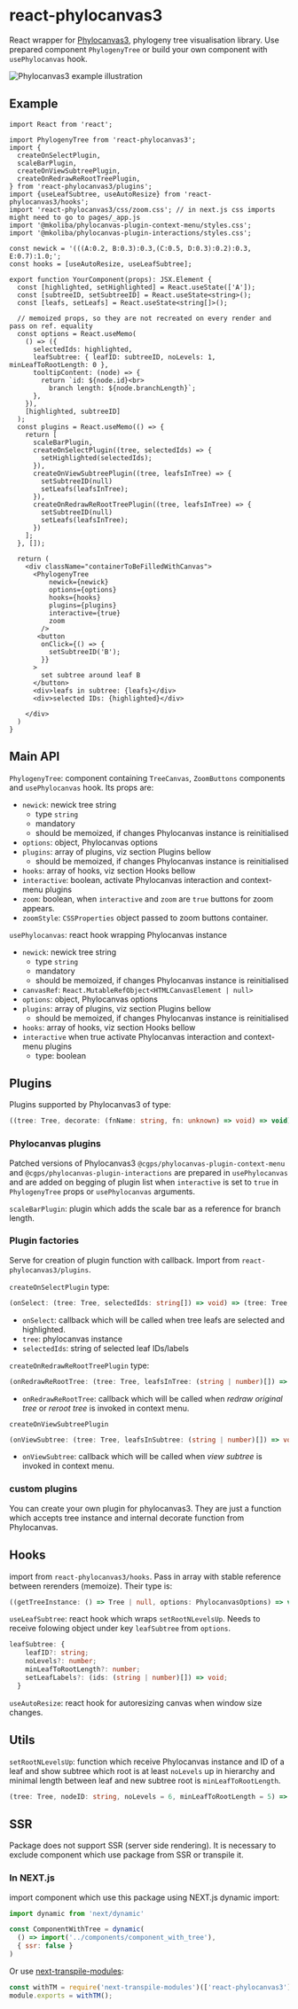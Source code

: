 # react-phylocanvas3

React wrapper for [Phylocanvas3](https://github.com/mkoliba/phylocanvas3), phylogeny tree visualisation library. Use prepared component `PhylogenyTree` or build your own component with `usePhylocanvas` hook.

![Phylocanvas3 example illustration](https://github.com/mkoliba/phylocanvas3/raw/main/illustration.jpg)

## Example

```TSX
import React from 'react';

import PhylogenyTree from 'react-phylocanvas3';
import {
  createOnSelectPlugin,
  scaleBarPlugin,
  createOnViewSubtreePlugin,
  createOnRedrawReRootTreePlugin,
} from 'react-phylocanvas3/plugins';
import {useLeafSubtree, useAutoResize} from 'react-phylocanvas3/hooks';
import 'react-phylocanvas3/css/zoom.css'; // in next.js css imports might need to go to pages/_app.js
import '@mkoliba/phylocanvas-plugin-context-menu/styles.css';
import '@mkoliba/phylocanvas-plugin-interactions/styles.css';

const newick = '(((A:0.2, B:0.3):0.3,(C:0.5, D:0.3):0.2):0.3, E:0.7):1.0;';
const hooks = [useAutoResize, useLeafSubtree];

export function YourComponent(props): JSX.Element {
  const [highlighted, setHighlighted] = React.useState(['A']);
  const [subtreeID, setSubtreeID] = React.useState<string>();
  const [leafs, setLeafs] = React.useState<string[]>();

  // memoized props, so they are not recreated on every render and pass on ref. equality
  const options = React.useMemo(
    () => ({
      selectedIds: highlighted,
      leafSubtree: { leafID: subtreeID, noLevels: 1, minLeafToRootLength: 0 },
      tooltipContent: (node) => {
        return `id: ${node.id}<br>
          branch length: ${node.branchLength}`;
      },
    }),
    [highlighted, subtreeID]
  );
  const plugins = React.useMemo(() => {
    return [
      scaleBarPlugin,
      createOnSelectPlugin((tree, selectedIds) => {
        setHighlighted(selectedIds);
      }),
      createOnViewSubtreePlugin((tree, leafsInTree) => {
        setSubtreeID(null)
        setLeafs(leafsInTree);
      }),
      createOnRedrawReRootTreePlugin((tree, leafsInTree) => {
        setSubtreeID(null)
        setLeafs(leafsInTree);
      })
    ];
  }, []);

  return (
    <div className="containerToBeFilledWithCanvas">
      <PhylogenyTree
          newick={newick}
          options={options}
          hooks={hooks}
          plugins={plugins}
          interactive={true}
          zoom
        />
       <button
        onClick={() => {
          setSubtreeID('B');
        }}
      >
        set subtree around leaf B
      </button>
      <div>leafs in subtree: {leafs}</div>
      <div>selected IDs: {highlighted}</div>

    </div>
  )
}
```

## Main API
`PhylogenyTree`: component containing `TreeCanvas`, `ZoomButtons` components and `usePhylocanvas` hook. Its props are:
- `newick`: newick tree string
  - type `string`
  - mandatory 
  - should be memoized, if changes Phylocanvas instance is reinitialised
- `options`: object, Phylocanvas options
- `plugins`: array of plugins, viz section Plugins bellow
  - should be memoized, if changes Phylocanvas instance is reinitialised
- `hooks`: array of hooks, viz section Hooks bellow
- `interactive`: boolean, activate Phylocanvas interaction and context-menu plugins
- `zoom`: boolean, when `interactive` and `zoom` are `true` buttons for zoom appears.
- `zoomStyle`: `CSSProperties` object passed to zoom buttons container. 

`usePhylocanvas`: react hook wrapping Phylocanvas instance
- `newick`: newick tree string
  - type `string`
  - mandatory 
  - should be memoized, if changes Phylocanvas instance is reinitialised
- `canvasRef`: `React.MutableRefObject<HTMLCanvasElement | null>`
- `options`: object, Phylocanvas options
- `plugins`: array of plugins, viz section Plugins bellow
  - should be memoized, if changes Phylocanvas instance is reinitialised
- `hooks`: array of hooks, viz section Hooks bellow
- `interactive` when true activate Phylocanvas interaction and context-menu plugins
  - type: boolean

## Plugins
Plugins supported by Phylocanvas3 of type:

```typescript
((tree: Tree, decorate: (fnName: string, fn: unknown) => void) => void)[];
```

### Phylocanvas plugins
Patched versions of Phylocanvas3 `@cgps/phylocanvas-plugin-context-menu` and `@cgps/phylocanvas-plugin-interactions` are prepared in `usePhylocanvas` and are added on begging of plugin list when `interactive` is set to `true` in `PhylogenyTree` props or `usePhylocanvas` arguments. 

`scaleBarPlugin`: plugin which adds the scale bar as a reference for branch length.

### Plugin factories
Serve for creation of plugin function with callback. Import from `react-phylocanvas3/plugins`.

`createOnSelectPlugin` type:
```typescript 
(onSelect: (tree: Tree, selectedIds: string[]) => void) => (tree: Tree, decorate: (fnName: string, fn: unknown) => void) => void
```
- `onSelect`: callback which will be called when tree leafs are selected and highlighted. 
- `tree`: phylocanvas instance
- `selectedIds`: string of selected leaf IDs/labels


`createOnRedrawReRootTreePlugin` type:
```typescript 
(onRedrawReRootTree: (tree: Tree, leafsInTree: (string | number)[]) => void) => (tree: Tree, decorate: (fnName: string, fn: unknown) => void) => void
```
- `onRedrawReRootTree`: callback which will be called when _redraw original tree_ or _reroot tree_ is invoked in context menu. 


`createOnViewSubtreePlugin`
```typescript 
(onViewSubtree: (tree: Tree, leafsInSubtree: (string | number)[]) => void) => (tree: Tree, decorate: (fnName: string, fn: unknown) => void) => void
```
- `onViewSubtree`: callback which will be called when _view subtree_ is invoked in context menu.

### custom plugins
You can create your own plugin for phylocanvas3. They are just a function which accepts tree instance and internal decorate function from Phylocanvas. 

## Hooks
import from `react-phylocanvas3/hooks`. Pass in array with stable reference between rerenders (memoize). Their type is:
```typescript
((getTreeInstance: () => Tree | null, options: PhylocanvasOptions) => void)[];
```

`useLeafSubtree`: react hook which wraps `setRootNLevelsUp`. Needs to receive folowing object under key `leafSubtree` from `options`.
``` typescript
leafSubtree: {
    leafID?: string;
    noLevels?: number;
    minLeafToRootLength?: number;
    setLeafLabels?: (ids: (string | number)[]) => void;
  }
```

`useAutoResize`: react hook for autoresizing canvas when window size changes.

## Utils
`setRootNLevelsUp`: function which receive Phylocanvas instance and ID of a leaf and show subtree which root is at least `noLevels` up in hierarchy and minimal length between leaf and new subtree root is `minLeafToRootLength`.
```typescript
(tree: Tree, nodeID: string, noLevels = 6, minLeafToRootLength = 5) => void;
```

## SSR
Package does not support SSR (server side rendering). It is necessary to exclude component which use package from SSR or transpile it. 

### In NEXT.js
import component which use this package using NEXT.js dynamic import:
```javascript
import dynamic from 'next/dynamic'

const ComponentWithTree = dynamic(
  () => import('../components/component_with_tree'),
  { ssr: false }
)
```

Or use [next-transpile-modules](https://github.com/martpie/next-transpile-modules):
```javascript
const withTM = require('next-transpile-modules')(['react-phylocanvas3']);
module.exports = withTM();
```

